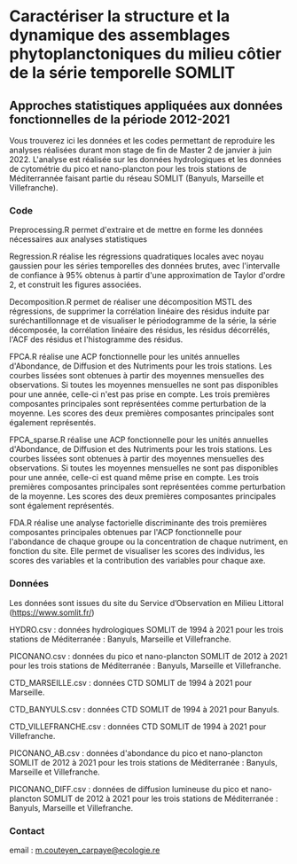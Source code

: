 # Caractériser la structure et la dynamique des assemblages phytoplanctoniques du milieu côtier de la série temporelle SOMLIT
## Approches statistiques appliquées aux données fonctionnelles de la période 2012-2021

Vous trouverez ici les données et les codes permettant de reproduire les analyses réalisées durant mon stage de fin de Master 2 de janvier à juin 2022. 
L'analyse est réalisée sur les données hydrologiques et les données de cytométrie du pico et nano-plancton pour les trois stations de Méditerrannée 
faisant partie du réseau SOMLIT (Banyuls, Marseille et Villefranche). 

### Code

Preprocessing.R permet d'extraire et de mettre en forme les données nécessaires aux analyses statistiques

Regression.R réalise les régressions quadratiques locales avec noyau gaussien pour les séries temporelles des données brutes, avec l'intervalle de confiance à 95% obtenus à partir d'une approximation de Taylor d'ordre 2, et construit les figures associées. 

Decomposition.R permet de réaliser une décomposition MSTL des régressions, de supprimer la corrélation linéaire des résidus induite par suréchantillonnage et de visualiser le périodogramme de la série, la série décomposée, la corrélation linéaire des résidus, les résidus décorrélés, l'ACF des résidus et l'histogramme des résidus.  

FPCA.R réalise une ACP fonctionnelle pour les unités annuelles d'Abondance, de Diffusion et des Nutriments pour les trois stations. Les courbes lissées sont obtenues à partir des moyennes mensuelles des observations. Si toutes les moyennes mensuelles ne sont pas disponibles pour une année, celle-ci n'est pas prise en compte. Les trois premières composantes principales sont représentées comme perturbation de la moyenne. Les scores des deux premières composantes principales sont également représentés. 

FPCA_sparse.R réalise une ACP fonctionnelle pour les unités annuelles d'Abondance, de Diffusion et des Nutriments pour les trois stations. Les courbes lissées sont obtenues à partir des moyennes mensuelles des observations. Si toutes les moyennes mensuelles ne sont pas disponibles pour une année, celle-ci est quand même prise en compte. Les trois premières composantes principales sont représentées comme perturbation de la moyenne. Les scores des deux premières composantes principales sont également représentés. 

FDA.R réalise une analyse factorielle discriminante des trois premières composantes principales obtenues par l'ACP fonctionnelle pour l'abondance de chaque groupe ou la concentration de chaque nutriment, en fonction du site. Elle permet de visualiser les scores des individus, les scores des variables et la contribution des variables pour chaque axe.


### Données

Les données sont issues du site du Service d’Observation en Milieu Littoral (https://www.somlit.fr/)

HYDRO.csv : données hydrologiques SOMLIT de 1994 à 2021 pour les trois stations de Méditerranée : Banyuls, Marseille et Villefranche. 

PICONANO.csv : données du pico et nano-plancton SOMLIT de 2012 à 2021 pour les trois stations de Méditerranée : Banyuls, Marseille et Villefranche. 

CTD_MARSEILLE.csv : données CTD SOMLIT de 1994 à 2021 pour Marseille. 

CTD_BANYULS.csv : données CTD SOMLIT de 1994 à 2021 pour Banyuls.

CTD_VILLEFRANCHE.csv : données CTD SOMLIT de 1994 à 2021 pour Villefranche. 

PICONANO_AB.csv : données d'abondance du pico et nano-plancton SOMLIT de 2012 à 2021 pour les trois stations de Méditerranée : Banyuls, Marseille et Villefranche.

PICONANO_DIFF.csv : données de diffusion lumineuse du pico et nano-plancton SOMLIT de 2012 à 2021 pour les trois stations de Méditerranée : Banyuls, Marseille et Villefranche.

### Contact 

email : m.couteyen_carpaye@ecologie.re

